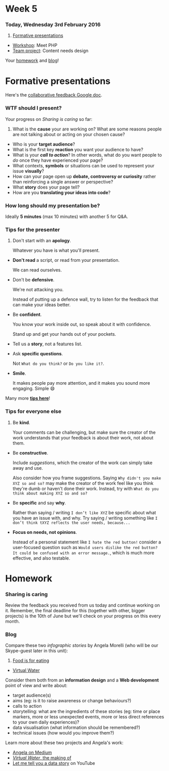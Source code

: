 <!--

- [ ] Meet the Console


-->

# Week 5

### Today, Wednesday 3rd February 2016

1. [Formative presentations](#formative-presentations)
* [Workshop](#workshop): Meet PHP
* [Team project](#team-project): Content needs design

Your [homework](#homework) and [blog](#blog)!


# Formative presentations

Here's the [collaborative feedback Google doc](https://docs.google.com/document/d/1uxj4AHNP5-PeccuBIsz9EtTgHjW5IzE0ESYqxXMWjws/edit?usp=sharing).

### WTF should I present?

Your progress on *Sharing is caring* so far:

1. What is the **cause** your are working on? What are some reasons people are not talking about or acting on your chosen cause?* Who is your **target audience**?  
* What is the first key **reaction** you want your audience to have? 
* What is your ***call to action***? In other words, what do you want people to *do* once they have experienced your page? * What contexts, **symbols** or situations can be used to represent your issue **visually**?* How can your page open up **debate, controversy or curiosity** rather than reinforcing a single answer or perspective?
* What **story** does your page tell?  
* How are you **translating your ideas into code**?

### How long should my presentation be?

Ideally **5 minutes** (max 10 minutes) with another 5 for Q&A.

### Tips for the presenter

1. Don't start with an **apology**.   
  
	Whatever you have is what you'll present. 
* **Don't read** a script, or read from your presentation.   
  
	We can read ourselves.
* Don't be **defensive**.   
  
	We're not attacking you. 
	
	Instead of putting up a defence wall, try to listen for the feedback that can make your ideas better. 
* Be **confident**.   
  
	You know your work inside out, so speak about it with confidence.   
	
	Stand up and get your hands out of your pockets.
* Tell us a **story**, not a features list.  
  
	<!---->
* Ask **specific questions**.   
  
	Not `What do you think?` or `Do you like it?`. 
* **Smile**.   
  
	It makes people pay more attention, and it makes you sound more engaging. Simple :smile:

Many more [**tips here**](https://www.toastmasters.org/About/90th-Anniversary/90-Tips)!

### Tips for everyone else

1. Be **kind**.   
  
	Your comments can be challenging, but make sure the creator of the work understands that your feedback is about their work, not about them.
* Be **constructive**.   
  
	Include *suggestions*, which the creator of the work can simply take away and use.   
  
	Also consider how you frame suggestions. Saying `Why didn't you make XYZ so and so?` may make the creator of the work feel like you think they're dumb or haven't done their work. Instead, try with `What do you think about making XYZ so and so?`
* Be **specific** and say **why**.   
  
	Rather than saying / writing `I don’t like XYZ` be specific about what you have an issue with, and why. Try saying / writing something like `I don’t think tXYZ reflects the user needs, because...`     
* **Focus on needs, not opinions**.
	
	Instead of a personal statement like `I hate the red button!` consider a user-focused question such as `Would users dislike the red button? It could be confused with an error message.`, which is much more effective, and also testable.


<!--
# Workshop
# Team project
-->


# Homework

### Sharing is caring 

Review the feedback you received from us today and continue working on it. Remember, the final deadline for this (together with other, bigger projects) is the 10th of June but we'll check on your progress on this every month. 

### Blog

Compare these two *infographic stories* by Angela Morelli (who will be our Skype-guest later in this unit):

1. [Food is for eating](http://www.foodisforeating.org)
* [Virtual Water](http://www.angelamorelli.com/water)

Consider them both from an **information design** and a **Web development** point of view and write about:

* target audience(s)
* aims (eg: is it to raise awareness or change behaviours?)
* calls to action
* storytelling: what are the ingredients of these stories (eg: time or place markers, more or less unexpected events, more or less direct references to your own daily experiences)?
* data visualisation (what information should be remembered?)
* technical issues (how would you improve them?)
 
Learn more about these two projects and Angela's work:

* [Angela on Medium](https://medium.com/@angelamorelli)
* [*Virtual Water*, the making of](http://www.angelamorelli.com/1/?projects=virtual-water-an-infographic-story)
* [Let me tell you a data story](https://www.youtube.com/watch?v=4NoQvPCSE7g) on YouTube
